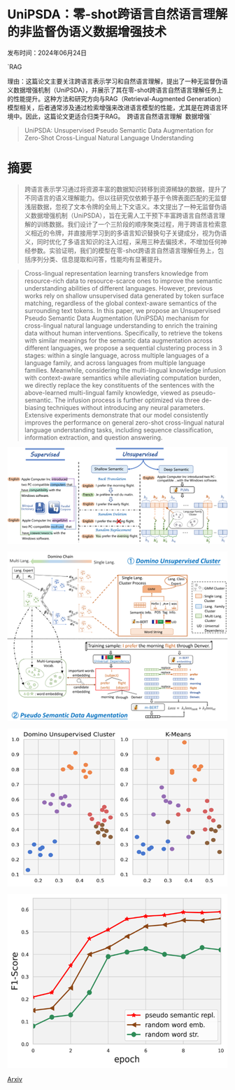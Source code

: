 # UniPSDA：零-shot跨语言自然语言理解的非监督伪语义数据增强技术

发布时间：2024年06月24日

`RAG

理由：这篇论文主要关注跨语言表示学习和自然语言理解，提出了一种无监督伪语义数据增强机制（UniPSDA），并展示了其在零-shot跨语言自然语言理解任务上的性能提升。这种方法和研究方向与RAG（Retrieval-Augmented Generation）模型相关，后者通常涉及通过检索增强来改进语言模型的性能，尤其是在跨语言环境中。因此，这篇论文更适合归类于RAG。` `跨语言自然语言理解` `数据增强`

> UniPSDA: Unsupervised Pseudo Semantic Data Augmentation for Zero-Shot Cross-Lingual Natural Language Understanding

# 摘要

> 跨语言表示学习通过将资源丰富的数据知识转移到资源稀缺的数据，提升了不同语言的语义理解能力。但以往研究仅依赖于基于令牌表面匹配的无监督浅层数据，忽视了文本令牌的全局上下文语义。本文提出了一种无监督伪语义数据增强机制（UniPSDA），旨在无需人工干预下丰富跨语言自然语言理解的训练数据。我们设计了一个三阶段的顺序聚类过程，用于跨语言检索意义相近的令牌，并直接用学习到的多语言知识替换句子关键成分，视为伪语义，同时优化了多语言知识的注入过程，采用三种去偏技术，不增加任何神经参数。实验证明，我们的模型在零-shot跨语言自然语言理解任务上，包括序列分类、信息提取和问答，性能均有显著提升。

> Cross-lingual representation learning transfers knowledge from resource-rich data to resource-scarce ones to improve the semantic understanding abilities of different languages. However, previous works rely on shallow unsupervised data generated by token surface matching, regardless of the global context-aware semantics of the surrounding text tokens. In this paper, we propose an Unsupervised Pseudo Semantic Data Augmentation (UniPSDA) mechanism for cross-lingual natural language understanding to enrich the training data without human interventions. Specifically, to retrieve the tokens with similar meanings for the semantic data augmentation across different languages, we propose a sequential clustering process in 3 stages: within a single language, across multiple languages of a language family, and across languages from multiple language families. Meanwhile, considering the multi-lingual knowledge infusion with context-aware semantics while alleviating computation burden, we directly replace the key constituents of the sentences with the above-learned multi-lingual family knowledge, viewed as pseudo-semantic. The infusion process is further optimized via three de-biasing techniques without introducing any neural parameters. Extensive experiments demonstrate that our model consistently improves the performance on general zero-shot cross-lingual natural language understanding tasks, including sequence classification, information extraction, and question answering.

![UniPSDA：零-shot跨语言自然语言理解的非监督伪语义数据增强技术](../../../paper_images/2406.16372/x1.png)

![UniPSDA：零-shot跨语言自然语言理解的非监督伪语义数据增强技术](../../../paper_images/2406.16372/x2.png)

![UniPSDA：零-shot跨语言自然语言理解的非监督伪语义数据增强技术](../../../paper_images/2406.16372/x3.png)

![UniPSDA：零-shot跨语言自然语言理解的非监督伪语义数据增强技术](../../../paper_images/2406.16372/x4.png)

[Arxiv](https://arxiv.org/abs/2406.16372)